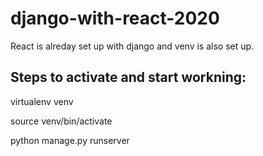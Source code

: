 # django-with-react-2020
React is alreday set up with django and venv is also set up.

## Steps to activate and start workning:
virtualenv venv

source venv/bin/activate

python manage.py runserver

